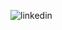 ![linkedin](https://user-images.githubusercontent.com/22826481/39082513-1b282546-4509-11e8-88e7-d6b3a40193a5.PNG)
